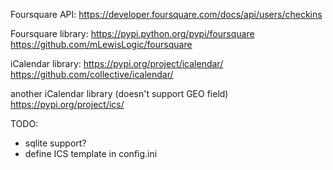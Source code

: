 Foursquare API:
https://developer.foursquare.com/docs/api/users/checkins

Foursquare library:
https://pypi.python.org/pypi/foursquare
https://github.com/mLewisLogic/foursquare

iCalendar library:
https://pypi.org/project/icalendar/
https://github.com/collective/icalendar/

another iCalendar library (doesn't support GEO field)
https://pypi.org/project/ics/

TODO:
- sqlite support?
- define ICS template in config.ini
